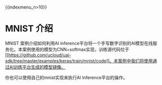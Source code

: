 {{indexmenu_n>10}}
# MNIST 介绍
MNIST 案例介绍如何利用AI inference平台将一个手写数字识别的AI模型在线服务化。本案例使用的模型为CNN+softmax实现，训练源代码位于[[https://github.com/ucloud/uai-sdk/tree/master/examples/keras/train/mnist/code]]。本案例中我们将使用通过AI训练平台生成的模型镜像。

你也可以使用自己的mnist实现来执行AI Inference平台的操作。

